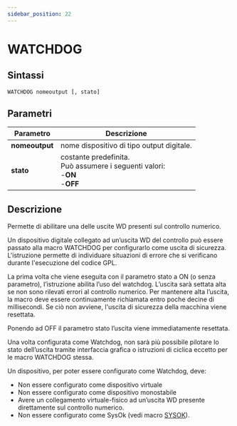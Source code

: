 ```yaml
---
sidebar_position: 22 
---
```


# WATCHDOG

## Sintassi

  ```
WATCHDOG nomeoutput [, stato]
  ```

## Parametri
|Parametro          | Descrizione                                                                              |                
|-------------------|------------------------------------------------------------------------------------------|
| **nomeoutput**    | nome dispositivo di tipo output digitale.                                                |         
| **stato**         | costante predefinita. <br/>Può assumere i seguenti valori: <br/> -**ON** <br/> -**OFF**  |         
 
## Descrizione
Permette di abilitare una delle uscite WD presenti sul controllo numerico. 

Un dispositivo digitale collegato ad un’uscita WD del controllo può essere passato alla macro WATCHDOG per configurarlo come uscita di sicurezza. L'istruzione permette di individuare situazioni di errore che si verificano durante l'esecuzione del codice GPL.

La prima volta che viene eseguita con il parametro stato a ON (o senza parametro), l’istruzione abilita l’uso del watchdog. L’uscita sarà settata alta se non sono rilevati errori al controllo numerico. Per mantenere alta l’uscita, la macro deve essere continuamente richiamata entro poche decine di millisecondi. Se ciò non avviene, l'uscita di sicurezza della macchina viene resettata.

Ponendo ad OFF il parametro stato l’uscita viene immediatamente resettata.

Una volta configurata come Watchdog, non sarà più possibile pilotare lo stato dell’uscita tramite interfaccia grafica o istruzioni di ciclica eccetto per le macro WATCHDOG stessa.

Un dispositivo, per poter essere configurato come Watchdog, deve:
-	Non essere configurato come dispositivo virtuale
-	Non essere configurato come dispositivo monostabile
-	Avere un collegamento virtuale-fisico ad un’uscita WD presente direttamente sul controllo numerico.
-	Non essere configurato come SysOk (vedi macro [SYSOK](SYSOK.md)).
